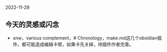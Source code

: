 2022-11-28
## 今天的灵感或闪念
- snw，various complement，# Chronology，make.md这几个obsidian插件，都可能造成编辑卡顿，如果卡先关掉，待插件作者完善。